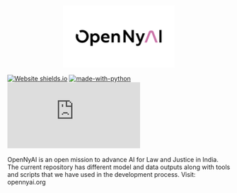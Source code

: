 <p align="center">
  <img src="opennyai_logo.png" width="252" height="140"/>
</p>


[![Website shields.io](https://img.shields.io/website-up-down-green-red/http/shields.io.svg)](http://shields.io/) [![made-with-python](https://img.shields.io/badge/Made%20with-Python-1f425f.svg)](https://www.python.org/) [![Npm package license](https://badgen.net/npm/llicense/discord.js)](https://npmjs.com/package/discord.js)

OpenNyAI is an open mission to advance AI for Law and Justice in India. The current repository has different model and data outputs along with tools and scripts that we have used in the development process. Visit: opennyai.org


